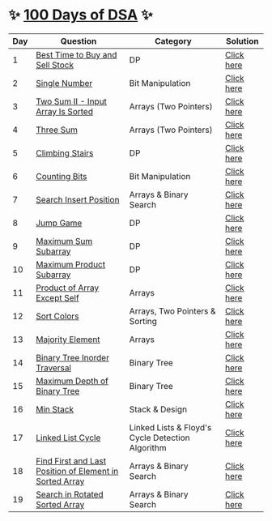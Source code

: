 # :sparkles: [100 Days of DSA](http://edu.prepfortech.in/100-days-of-dsa) :sparkles:

| Day | Question | Category | Solution
|--|--|--|--|
| 1 | [Best Time to Buy and Sell Stock](https://leetcode.com/problems/best-time-to-buy-and-sell-stock/) | DP | [Click here](https://github.com/Harishankar-GitHub/100-Days-of-DSA/blob/main/Best%20Time%20to%20Buy%20and%20Sell%20Stock/src/Solution.java) |
| 2 | [Single Number](https://leetcode.com/problems/single-number/) | Bit Manipulation | [Click here](https://github.com/Harishankar-GitHub/100-Days-of-DSA/tree/main/Single%20Number) |
| 3 | [Two Sum II - Input Array Is Sorted](https://leetcode.com/problems/two-sum-ii-input-array-is-sorted/) | Arrays (Two Pointers) | [Click here](https://github.com/Harishankar-GitHub/100-Days-of-DSA/blob/main/Two%20Sum%20II%20-%20Input%20Array%20Is%20Sorted/src/Solution.java) |
| 4 | [Three Sum](https://leetcode.com/problems/3sum/) | Arrays (Two Pointers) | [Click here](https://github.com/Harishankar-GitHub/100-Days-of-DSA/blob/main/Three%20Sum/src/Solution.java) |
| 5 | [Climbing Stairs](https://leetcode.com/problems/climbing-stairs/) | DP | [Click here](https://github.com/Harishankar-GitHub/100-Days-of-DSA/blob/main/Climbing%20Stairs/src/Solution.java) |
| 6 | [Counting Bits](https://leetcode.com/problems/counting-bits/) | Bit Manipulation | [Click here](https://github.com/Harishankar-GitHub/100-Days-of-DSA/blob/main/Counting%20Bits/src/Solution.java) |
| 7 | [Search Insert Position](https://leetcode.com/problems/search-insert-position/) | Arrays & Binary Search | [Click here](https://github.com/Harishankar-GitHub/100-Days-of-DSA/blob/main/Search%20Insert%20Position/src/Solution.java) |
| 8 | [Jump Game](https://leetcode.com/problems/jump-game/) | DP | [Click here](https://github.com/Harishankar-GitHub/100-Days-of-DSA/blob/main/Jump%20Game/src/Solution.java) |
| 9 | [Maximum Sum Subarray](https://leetcode.com/problems/maximum-subarray/) | DP | [Click here](https://github.com/Harishankar-GitHub/100-Days-of-DSA/blob/main/Maximum%20Sum%20Subarray/src/Solution.java) |
| 10 | [Maximum Product Subarray](https://leetcode.com/problems/maximum-product-subarray/) | DP | [Click here](https://github.com/Harishankar-GitHub/100-Days-of-DSA/blob/main/Maximum%20Poduct%20Subarray/src/Solution.java) |
| 11 | [Product of Array Except Self](https://leetcode.com/problems/product-of-array-except-self/) | Arrays | [Click here](https://github.com/Harishankar-GitHub/100-Days-of-DSA/blob/main/Product%20of%20Array%20Except%20Self/src/Solution.java) |
| 12 | [Sort Colors](https://leetcode.com/problems/sort-colors/) | Arrays, Two Pointers & Sorting | [Click here](https://github.com/Harishankar-GitHub/100-Days-of-DSA/blob/main/Sort%20Colors/src/Solution.java) |
| 13 | [Majority Element](https://leetcode.com/problems/majority-element/) | Arrays | [Click here](https://github.com/Harishankar-GitHub/100-Days-of-DSA/blob/main/Majority%20Element/src/Solution.java) |
| 14 | [Binary Tree Inorder Traversal](https://leetcode.com/problems/binary-tree-inorder-traversal/) | Binary Tree | [Click here](https://github.com/Harishankar-GitHub/100-Days-of-DSA/blob/main/Binary%20Tree%20Inorder%20Traversal/src/Solution.java) |
| 15 | [Maximum Depth of Binary Tree](https://leetcode.com/problems/maximum-depth-of-binary-tree/) | Binary Tree | [Click here](https://github.com/Harishankar-GitHub/100-Days-of-DSA/blob/main/Maximum%20Depth%20of%20Binary%20Tree/src/Solution.java) |
| 16 | [Min Stack](https://leetcode.com/problems/min-stack/) | Stack & Design | [Click here](https://github.com/Harishankar-GitHub/100-Days-of-DSA/blob/main/Min%20Stack/src/Solution.java) |
| 17 | [Linked List Cycle]() | Linked Lists & Floyd's Cycle Detection Algorithm | [Click here](https://github.com/Harishankar-GitHub/100-Days-of-DSA/blob/main/Linked%20List%20Cycle/src/Solution.java) |
| 18 | [Find First and Last Position of Element in Sorted Array]() | Arrays & Binary Search | [Click here](https://github.com/Harishankar-GitHub/100-Days-of-DSA/blob/main/Find%20First%20and%20Last%20Position%20of%20Element%20in%20Sorted%20Array/src/Solution.java) |
| 19 | [Search in Rotated Sorted Array](https://leetcode.com/problems/search-in-rotated-sorted-array/) | Arrays & Binary Search | [Click here]() |
